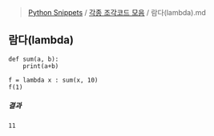 > [Python Snippets](../README.md) / [각종 조각코드 모음](README.md) / 람다(lambda).md
## 람다(lambda)
    def sum(a, b):
        print(a+b)
    
    f = lambda x : sum(x, 10)   
    f(1)

##### 결과

    11